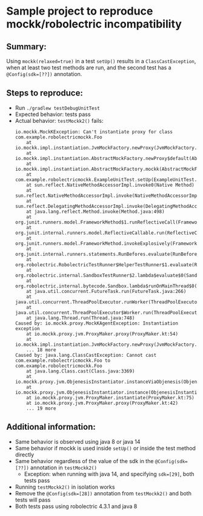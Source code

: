 Sample project to reproduce mockk/robolectric incompatibility
=============================================================

Summary:
--------
Using `mockk(relaxed=true)` in a test `setUp()` results in a `ClassCastException`, when at least two test methods are run, and the second test has a `@Config(sdk=[??])` annotation.

Steps to reproduce:
------------------
* Run `./gradlew testDebugUnitTest`
* Expected behavior: tests pass
* Actual behavior: `testMockk2()` fails:
    ```
    io.mockk.MockKException: Can't instantiate proxy for class com.example.robolectricmockk.Foo
    	at io.mockk.impl.instantiation.JvmMockFactory.newProxy(JvmMockFactory.kt:64)
    	at io.mockk.impl.instantiation.AbstractMockFactory.newProxy$default(AbstractMockFactory.kt:29)
    	at io.mockk.impl.instantiation.AbstractMockFactory.mockk(AbstractMockFactory.kt:59)
    	at com.example.robolectricmockk.ExampleUnitTest.setUp(ExampleUnitTest.kt:53)
    	at sun.reflect.NativeMethodAccessorImpl.invoke0(Native Method)
    	at sun.reflect.NativeMethodAccessorImpl.invoke(NativeMethodAccessorImpl.java:62)
    	at sun.reflect.DelegatingMethodAccessorImpl.invoke(DelegatingMethodAccessorImpl.java:43)
    	at java.lang.reflect.Method.invoke(Method.java:498)
    	at org.junit.runners.model.FrameworkMethod$1.runReflectiveCall(FrameworkMethod.java:50)
    	at org.junit.internal.runners.model.ReflectiveCallable.run(ReflectiveCallable.java:12)
    	at org.junit.runners.model.FrameworkMethod.invokeExplosively(FrameworkMethod.java:47)
    	at org.junit.internal.runners.statements.RunBefores.evaluate(RunBefores.java:24)
    	at org.robolectric.RobolectricTestRunner$HelperTestRunner$1.evaluate(RobolectricTestRunner.java:575)
    	at org.robolectric.internal.SandboxTestRunner$2.lambda$evaluate$0(SandboxTestRunner.java:263)
    	at org.robolectric.internal.bytecode.Sandbox.lambda$runOnMainThread$0(Sandbox.java:89)
    	at java.util.concurrent.FutureTask.run(FutureTask.java:266)
    	at java.util.concurrent.ThreadPoolExecutor.runWorker(ThreadPoolExecutor.java:1149)
    	at java.util.concurrent.ThreadPoolExecutor$Worker.run(ThreadPoolExecutor.java:624)
    	at java.lang.Thread.run(Thread.java:748)
    Caused by: io.mockk.proxy.MockKAgentException: Instantiation exception
    	at io.mockk.proxy.jvm.ProxyMaker.proxy(ProxyMaker.kt:54)
    	at io.mockk.impl.instantiation.JvmMockFactory.newProxy(JvmMockFactory.kt:34)
    	... 18 more
    Caused by: java.lang.ClassCastException: Cannot cast com.example.robolectricmockk.Foo to com.example.robolectricmockk.Foo
    	at java.lang.Class.cast(Class.java:3369)
    	at io.mockk.proxy.jvm.ObjenesisInstantiator.instanceViaObjenesis(ObjenesisInstantiator.kt:73)
    	at io.mockk.proxy.jvm.ObjenesisInstantiator.instance(ObjenesisInstantiator.kt:42)
    	at io.mockk.proxy.jvm.ProxyMaker.instantiate(ProxyMaker.kt:75)
    	at io.mockk.proxy.jvm.ProxyMaker.proxy(ProxyMaker.kt:42)
    	... 19 more
    ```

Additional information:
-----------------------
* Same behavior is observed using java 8 or java 14
* Same behavior if mockk is used inside `setUp()` or inside the test method directly
* Same behavior regardless of the value of the sdk in the `@Config(sdk=[??])` annotation in `testMockk2()`
  - Exception: when running with java 14, and specifying `sdk=[29]`, both tests pass
* Running `testMockk2()` in isolation works
* Remove the `@Config(sdk=[28])` annotation from `testMockk2()` and both tests will pass
* Both tests pass using robolectric 4.3.1 and java 8
